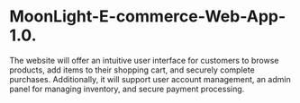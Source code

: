 # MoonLight-E-commerce-Web-App-1.0.

The website will offer an intuitive user interface for customers to browse products, add items to their shopping cart, and securely complete purchases. Additionally, it will support user account management, an admin panel for managing inventory, and secure payment processing.
